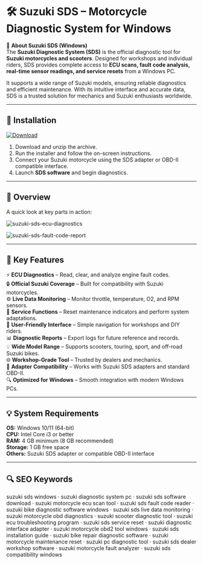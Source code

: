 # 🛠 Suzuki SDS – Motorcycle Diagnostic System for Windows

📌 **About Suzuki SDS (Windows)**  
The **Suzuki Diagnostic System (SDS)** is the official diagnostic tool for **Suzuki motorcycles and scooters**. Designed for workshops and individual riders, SDS provides complete access to **ECU scans, fault code analysis, real-time sensor readings, and service resets** from a Windows PC.  

It supports a wide range of Suzuki models, ensuring reliable diagnostics and efficient maintenance. With its intuitive interface and accurate data, SDS is a trusted solution for mechanics and Suzuki enthusiasts worldwide.  

---

## 🧰 Installation
[![Download](https://img.shields.io/badge/Download-Now-blue?style=for-the-badge)](#)

1. Download and unzip the archive.  
2. Run the installer and follow the on-screen instructions.  
3. Connect your Suzuki motorcycle using the SDS adapter or OBD-II compatible interface.  
4. Launch **SDS software** and begin diagnostics.  

---

## 📸 Overview
A quick look at key parts in action:

![suzuki-sds-ecu-diagnostics](https://github.com/user-attachments/assets/9e98b441-f3ec-4da5-b676-1ffb19feb977)

![suzuki-sds-fault-code-report](https://github.com/user-attachments/assets/b4fa7686-e4b4-4d81-b542-21c7e625d73c)


---

## 🎯 Key Features
⚡ **ECU Diagnostics** – Read, clear, and analyze engine fault codes.  
🔒 **Official Suzuki Coverage** – Built for compatibility with Suzuki motorcycles.  
⚙ **Live Data Monitoring** – Monitor throttle, temperature, O2, and RPM sensors.  
🚀 **Service Functions** – Reset maintenance indicators and perform system adaptations.  
🎨 **User-Friendly Interface** – Simple navigation for workshops and DIY riders.  
📊 **Diagnostic Reports** – Export logs for future reference and records.  
💡 **Wide Model Range** – Supports scooters, touring, sport, and off-road Suzuki bikes.  
🌐 **Workshop-Grade Tool** – Trusted by dealers and mechanics.  
🛟 **Adapter Compatibility** – Works with Suzuki SDS adapters and standard OBD-II.  
🔍 **Optimized for Windows** – Smooth integration with modern Windows PCs.  

---

## 💡 System Requirements
**OS:** Windows 10/11 (64-bit)  
**CPU:** Intel Core i3 or better  
**RAM:** 4 GB minimum (8 GB recommended)  
**Storage:** 1 GB free space  
**Others:** Suzuki SDS adapter or compatible OBD-II interface  

---

## 🔍 SEO Keywords
suzuki sds windows · suzuki diagnostic system pc · suzuki sds software download · suzuki motorcycle ecu scan tool · suzuki sds fault code reader · suzuki bike diagnostic software windows · suzuki sds live data monitoring · suzuki motorcycle obd diagnostics · suzuki scooter diagnostic tool · suzuki ecu troubleshooting program · suzuki sds service reset · suzuki diagnostic interface adapter · suzuki motorcycle obd2 tool windows · suzuki sds installation guide · suzuki bike repair diagnostic software · suzuki motorcycle maintenance reset · suzuki pc diagnostic tool · suzuki sds dealer workshop software · suzuki motorcycle fault analyzer · suzuki sds compatibility windows
